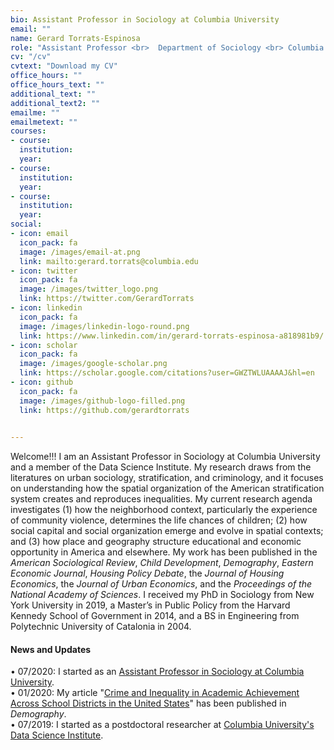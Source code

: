 ```yaml
---
bio: Assistant Professor in Sociology at Columbia University
email: ""
name: Gerard Torrats-Espinosa
role: "Assistant Professor <br>  Department of Sociology <br> Columbia University" 
cv: "/cv"
cvtext: "Download my CV"
office_hours: ""
office_hours_text: ""
additional_text: ""
additional_text2: ""
emailme: ""
emailmetext: ""
courses:
- course: 
  institution: 
  year:
- course: 
  institution: 
  year:
- course: 
  institution: 
  year:
social:
- icon: email
  icon_pack: fa
  image: /images/email-at.png 
  link: mailto:gerard.torrats@columbia.edu
- icon: twitter
  icon_pack: fa
  image: /images/twitter_logo.png 
  link: https://twitter.com/GerardTorrats
- icon: linkedin
  icon_pack: fa
  image: /images/linkedin-logo-round.png
  link: https://www.linkedin.com/in/gerard-torrats-espinosa-a818981b9/
- icon: scholar
  icon_pack: fa
  image: /images/google-scholar.png 
  link: https://scholar.google.com/citations?user=GWZTWLUAAAAJ&hl=en
- icon: github
  icon_pack: fa
  image: /images/github-logo-filled.png 
  link: https://github.com/gerardtorrats

  
---
```


Welcome!!! I am an Assistant Professor in Sociology at Columbia University and a member of the Data Science Institute. My research draws from the literatures on urban sociology, stratification, and criminology, and it focuses on understanding how the spatial  organization of the American stratification system creates and reproduces inequalities. My current research agenda investigates (1) how the neighborhood context, particularly the experience of community violence, determines the life chances of children; (2) how social capital and social organization emerge and evolve in spatial contexts; and (3) how place and geography structure educational and economic opportunity in America and elsewhere. My work has been published in the *American Sociological Review*, *Child Development*, *Demography*, *Eastern Economic Journal*, *Housing Policy Debate*, the *Journal of Housing Economics*, the *Journal of Urban Economics*, and the *Proceedings of the National Academy of Sciences*. I received my PhD in Sociology from New York University in 2019, a Master’s in Public Policy from the Harvard Kennedy School of Government in 2014, and a BS in Engineering from Polytechnic University of Catalonia in 2004.

#### News and Updates
   
&bull; 07/2020: I started as an [Assistant Professor in Sociology at Columbia University](https://sociology.columbia.edu/content/gerard-torrats-espinosa).  
&bull; 01/2020: My article "[Crime and Inequality in Academic Achievement Across School Districts in the United States](https://www.google.com)" has been published in *Demography*.  
&bull; 07/2019: I started as a postdoctoral researcher at [Columbia University's Data Science Institute](https://www.datascience.columbia.edu/people/gerard-torrats-espinosa/). 



 